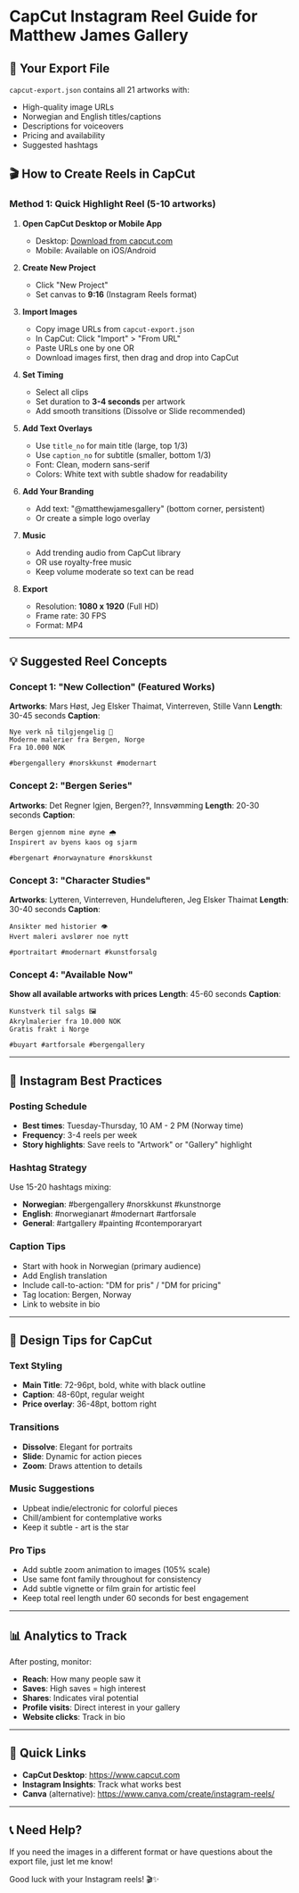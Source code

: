 # CapCut Instagram Reel Guide for Matthew James Gallery

## 📁 Your Export File
`capcut-export.json` contains all 21 artworks with:
- High-quality image URLs
- Norwegian and English titles/captions
- Descriptions for voiceovers
- Pricing and availability
- Suggested hashtags

## 🎬 How to Create Reels in CapCut

### Method 1: Quick Highlight Reel (5-10 artworks)

1. **Open CapCut Desktop or Mobile App**
   - Desktop: [Download from capcut.com](https://www.capcut.com)
   - Mobile: Available on iOS/Android

2. **Create New Project**
   - Click "New Project"
   - Set canvas to **9:16** (Instagram Reels format)

3. **Import Images**
   - Copy image URLs from `capcut-export.json`
   - In CapCut: Click "Import" > "From URL"
   - Paste URLs one by one OR
   - Download images first, then drag and drop into CapCut

4. **Set Timing**
   - Select all clips
   - Set duration to **3-4 seconds** per artwork
   - Add smooth transitions (Dissolve or Slide recommended)

5. **Add Text Overlays**
   - Use `title_no` for main title (large, top 1/3)
   - Use `caption_no` for subtitle (smaller, bottom 1/3)
   - Font: Clean, modern sans-serif
   - Colors: White text with subtle shadow for readability

6. **Add Your Branding**
   - Add text: "@matthewjamesgallery" (bottom corner, persistent)
   - Or create a simple logo overlay

7. **Music**
   - Add trending audio from CapCut library
   - OR use royalty-free music
   - Keep volume moderate so text can be read

8. **Export**
   - Resolution: **1080 x 1920** (Full HD)
   - Frame rate: 30 FPS
   - Format: MP4

---

## 💡 Suggested Reel Concepts

### Concept 1: "New Collection" (Featured Works)
**Artworks**: Mars Høst, Jeg Elsker Thaimat, Vinterreven, Stille Vann
**Length**: 30-45 seconds
**Caption**: 
```
Nye verk nå tilgjengelig 🎨
Moderne malerier fra Bergen, Norge
Fra 10.000 NOK

#bergengallery #norskkunst #modernart
```

### Concept 2: "Bergen Series"
**Artworks**: Det Regner Igjen, Bergen??, Innsvømming
**Length**: 20-30 seconds
**Caption**:
```
Bergen gjennom mine øyne 🌧️
Inspirert av byens kaos og sjarm

#bergenart #norwaynature #norskkunst
```

### Concept 3: "Character Studies"
**Artworks**: Lytteren, Vinterreven, Hundelufteren, Jeg Elsker Thaimat
**Length**: 30-40 seconds
**Caption**:
```
Ansikter med historier 👁️
Hvert maleri avslører noe nytt

#portraitart #modernart #kunstforsalg
```

### Concept 4: "Available Now"
**Show all available artworks with prices**
**Length**: 45-60 seconds
**Caption**:
```
Kunstverk til salgs 🖼️
Akrylmalerier fra 10.000 NOK
Gratis frakt i Norge

#buyart #artforsale #bergengallery
```

---

## 📱 Instagram Best Practices

### Posting Schedule
- **Best times**: Tuesday-Thursday, 10 AM - 2 PM (Norway time)
- **Frequency**: 3-4 reels per week
- **Story highlights**: Save reels to "Artwork" or "Gallery" highlight

### Hashtag Strategy
Use 15-20 hashtags mixing:
- **Norwegian**: #bergengallery #norskkunst #kunstnorge
- **English**: #norwegianart #modernart #artforsale
- **General**: #artgallery #painting #contemporaryart

### Caption Tips
- Start with hook in Norwegian (primary audience)
- Add English translation
- Include call-to-action: "DM for pris" / "DM for pricing"
- Tag location: Bergen, Norway
- Link to website in bio

---

## 🎨 Design Tips for CapCut

### Text Styling
- **Main Title**: 72-96pt, bold, white with black outline
- **Caption**: 48-60pt, regular weight
- **Price overlay**: 36-48pt, bottom right

### Transitions
- **Dissolve**: Elegant for portraits
- **Slide**: Dynamic for action pieces
- **Zoom**: Draws attention to details

### Music Suggestions
- Upbeat indie/electronic for colorful pieces
- Chill/ambient for contemplative works
- Keep it subtle - art is the star

### Pro Tips
- Add subtle zoom animation to images (105% scale)
- Use same font family throughout for consistency
- Add subtle vignette or film grain for artistic feel
- Keep total reel length under 60 seconds for best engagement

---

## 📊 Analytics to Track

After posting, monitor:
- **Reach**: How many people saw it
- **Saves**: High saves = high interest
- **Shares**: Indicates viral potential
- **Profile visits**: Direct interest in your gallery
- **Website clicks**: Track in bio

---

## 🔗 Quick Links

- **CapCut Desktop**: https://www.capcut.com
- **Instagram Insights**: Track what works best
- **Canva** (alternative): https://www.canva.com/create/instagram-reels/

---

## 📞 Need Help?

If you need the images in a different format or have questions about the export file, just let me know!

Good luck with your Instagram reels! 🎬✨

